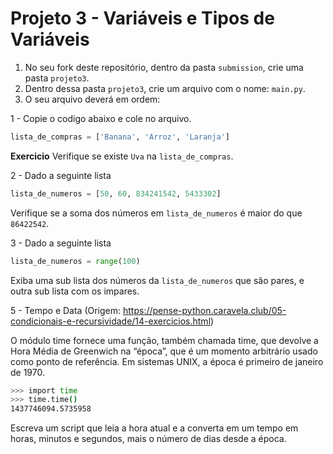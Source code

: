 # Projeto 3 - Variáveis e Tipos de Variáveis

1. No seu fork deste repositório, dentro da pasta `submission`, crie uma pasta `projeto3`.
2. Dentro dessa pasta `projeto3`, crie um arquivo com o nome: `main.py`.
3. O seu arquivo deverá em ordem:

1 - Copie o codigo abaixo e cole no arquivo.

```python
lista_de_compras = ['Banana', 'Arroz', 'Laranja']
```

**Exercicio** Verifique se existe `Uva` na `lista_de_compras`.

2 - Dado a seguinte lista

```python
lista_de_numeros = [50, 60, 834241542, 5433302]
```

Verifique se a soma dos números em `lista_de_numeros` é maior do que `86422542`.
 
3 - Dado a seguinte lista

```python
lista_de_numeros = range(100)
```

Exiba uma sub lista dos números da `lista_de_numeros` que são pares, e outra sub lista com os impares.
 
5 - Tempo e Data (Origem: https://pense-python.caravela.club/05-condicionais-e-recursividade/14-exercicios.html)

O módulo time fornece uma função, também chamada time, que devolve a Hora Média de Greenwich na “época”, que é um momento arbitrário usado como ponto de referência. Em sistemas UNIX, a época é primeiro de janeiro de 1970.

```bash
>>> import time
>>> time.time()
1437746094.5735958
```
Escreva um script que leia a hora atual e a converta em um tempo em horas, minutos e segundos, mais o número de dias desde a época.
